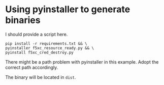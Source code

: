 # Using pyinstaller to generate binaries

I should provide a script here.
```shell
pip install -r requirements.txt && \
pyinstaller f5xc_resource_ready.py && \
pyinstall f5xc_cred_destroy.py
```

There might be a path problem with pyinstaller in this example.
Adopt the correct path accordingly.

The binary will be located in ``dist``.